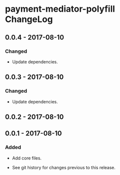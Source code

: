 # payment-mediator-polyfill ChangeLog

## 0.0.4 - 2017-08-10

### Changed
- Update dependencies.

## 0.0.3 - 2017-08-10

### Changed
- Update dependencies.

## 0.0.2 - 2017-08-10

## 0.0.1 - 2017-08-10

### Added
- Add core files.

- See git history for changes previous to this release.
